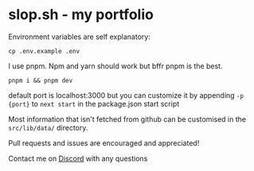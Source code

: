 # slop.sh - my portfolio

Environment variables are self explanatory:

```
cp .env.example .env
```

I use pnpm. Npm and yarn should work but bffr pnpm is the best.

```
pnpm i && pnpm dev
```

default port is localhost:3000 but you can customize it by appending `-p {port}` to `next start` in the package.json start script

Most information that isn't fetched from github can be customised in the `src/lib/data/` directory.

Pull requests and issues are encouraged and appreciated!

Contact me on [Discord](https://kdev.pw/discord) with any questions

